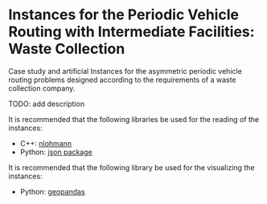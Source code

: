 # Instances for the Periodic Vehicle Routing with Intermediate Facilities: Waste Collection
Case study and artificial Instances for the asymmetric periodic vehicle routing problems designed according to the requirements of  a waste collection company.

TODO: add description

It is recommended that the following libraries be used for the reading of the instances:
- C++: [nlohmann](https://github.com/nlohmann/json)
- Python: [json package](https://docs.python.org/3/library/json.html)

It is recommended that the following library be used for the visualizing the instances:
- Python: [geopandas](https://geopandas.org/en/stable/)
